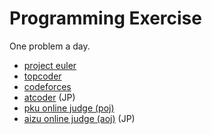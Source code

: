 # Programming Exercise

One problem a day.

- [project euler](https://projecteuler.net/)
- [topcoder](https://www.topcoder.com/)
- [codeforces](http://codeforces.com/)
- [atcoder](http://atcoder.jp/) (JP)
- [pku online judge (poj)](http://poj.org/)
- [aizu online judge (aoj)](http://judge.u-aizu.ac.jp/onlinejudge/) (JP)
